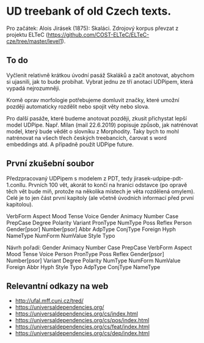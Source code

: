 # UD treebank of old Czech texts.

Pro začátek: Alois Jirásek (1875): Skaláci.
Zdrojový korpus převzat z projektu ELTeC (https://github.com/COST-ELTeC/ELTeC-cze/tree/master/level1).

## To do

Vyčlenit relativně krátkou úvodní pasáž Skaláků a začít anotovat, abychom si ujasnili, jak to bude probíhat.
Vybrat jednu ze tří anotací UDPipem, která vypadá nejrozumněji.

Kromě oprav morfologie potřebujeme domluvit značky, které umožní později automaticky rozdělit nebo spojit věty nebo slova.

Pro další pasáže, které budeme anotovat později, zkusit přichystat lepší model UDPipe.
Např. Milan (mail 22.6.2019) popisuje způsob, jak natrénovat model, který bude vědět o slovníku z Morphodity.
Taky bych to mohl natrénovat na všech třech českých treebancích, čarovat s word embeddings atd.
A případně použít UDPipe future.

## První zkušební soubor

Předzpracovaný UDPipem s modelem z PDT, tedy jirasek-udpipe-pdt-1.conllu.
Prvních 100 vět, akorát to končí na hranici odstavce (po opravě těch vět bude míň, protože na několika místech je věta rozdělená omylem).
Celé je to jen část první kapitoly (ale včetně úvodních informací před první kapitolou).

VerbForm Aspect Mood Tense Voice
Gender Animacy Number Case PrepCase
Degree Polarity Variant
PronType NumType Poss Reflex Person Gender[psor] Number[psor]
Abbr AdpType ConjType Foreign Hyph NameType NumForm NumValue Style Typo

Návrh pořadí:
Gender Animacy Number Case PrepCase
VerbForm Aspect Mood Tense Voice Person PronType Poss Reflex Gender[psor] Number[psor]
Variant Degree Polarity
NumType NumForm NumValue
Foreign Abbr Hyph Style Typo
AdpType ConjType NameType


## Relevantní odkazy na web

* http://ufal.mff.cuni.cz/tred/
* https://universaldependencies.org/
* https://universaldependencies.org/cs/index.html
* https://universaldependencies.org/cs/pos/index.html
* https://universaldependencies.org/cs/feat/index.html
* https://universaldependencies.org/cs/dep/index.html
